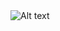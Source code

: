 <img title="a title" alt="Alt text" src="https://university.listenlights.com/wp-content/uploads/2017/08/70369302-error-wallpapers.jpeg">
